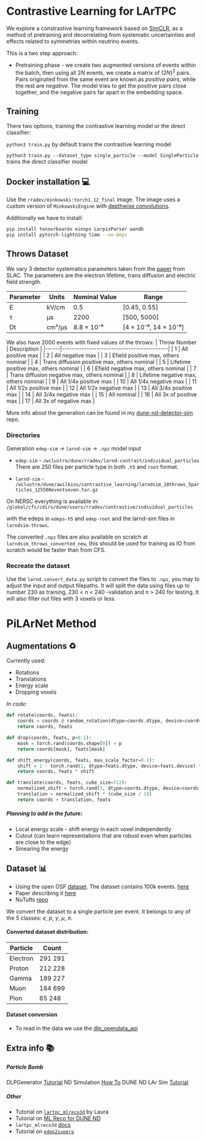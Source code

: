 
# Contrastive Learning for LArTPC
We explore a constrastive learning framework based on [SimCLR](https://arxiv.org/abs/2002.05709), as a method of pretraining and decorrelating from systematic uncertainties and effects related to symmetries within neutrino events. 

This is a two step approach:
- Pretraining phase - we create two augmented versions of events within the batch, then using all $2N$ events, we create a matrix of $(2N)^2$ pairs. Pairs originated from the same event are known as *positive pairs*, while the rest are *negative*. The model tries to get the positive pairs close together, and the negative pairs far apart in the embedding space. 

## Training 
There two options, training the contrastive learning model or the direct classifier: 

`python3 train.py` by default trains the contrastive learning model

`python3 train.py --dataset_type single_particle --model SingleParticle` trains the direct classifier model

## Docker installation :computer:
Use the `rradev/minkowski:torch1.12_final` image. 
The image uses a custom version of `MinkowskiEngine` with [depthwise convolutions](https://github.com/fededagos/MinkowskiEngine).

Additionally we have to install:

```bash
pip install tensorboardx einops LarpixParser wandb 
pip install pytorch-lightning timm --no-deps
```

## Throws Dataset 
We vary 3 detector systematics parameters taken from the [paper](https://arxiv.org/pdf/2309.04639.pdf) from SLAC. The parameters are the electron lifetime, trans diffusion and electric field strength.

| Parameter | Units      | Nominal Value | Range                 |
|-----------|------------|---------------|-----------------------|
| E         | kV/cm      | 0.5           | [0.45, 0.55]          |
| τ         | µs         | 2200          | [500, 5000]           |
| Dt        | cm²/µs     | 8.8 × 10⁻⁶     | [4 × 10⁻⁶, 14 × 10⁻⁶]    |


We also have 2000 events with fixed values of the throws:
| Throw Number | Description                               |
|------|-------------------------------------------|
| 1    | All positive max                          |
| 2    | All negative max                          |
| 3    | Efield positive max, others nominal       |
| 4    | Trans diffusion positive max, others nominal |
| 5    | Lifetime positive max, others nominal     |
| 6    | Efield negative max, others nominal       |
| 7    | Trans diffusion negative max, others nominal |
| 8    | Lifetime negative max, others nominal     |
| 9    | All 1/4x positive max                     |
| 10   | All 1/4x negative max                     |
| 11   | All 1/2x positive max                     |
| 12   | All 1/2x negative max                     |
| 13   | All 3/4x positive max                     |
| 14   | All 3/4x negative max                     |
| 15   | All nominal                               |
| 16   | All 3x of positive max                    |
| 17   | All 3x of negative max                    |


More info about the generation can be found in my [dune-nd-detector-sim](https://github.com/radiradev/dune-nd-detector-sim) repo.

### Directories
Generation `edep-sim` -> `larnd-sim` -> `.npz` model input

- `edep-sim` - `/wclustre/dune/rradev/larnd-contrast/individual_particles` There are 250 files per particle type in both `.h5` and `root` format. 

- `larnd-sim` - `/wclustre/dune/awilkins/contrastive_learning/larndsim_10throws_5particles_125500eventseven.tar.gz`

On NERSC everything is available in:
```/global/cfs/cdirs/dune/users/rradev/contrastive/individual_particles``` 

with the edeps in `edeps-h5` and `edep-root` and the larnd-sim files in `larndsim-throws`.

The converted `.npz` files are also available on scratch at `larndsim_throws_converted_new`, this should be used for training as IO from scratch would be faster than from CFS.

### Recreate the dataset 
Use the `larnd.convert_data.py` script to convert the files to `.npz`, you may to adjust the input and output filepaths. It will split the data using files up to number 230 as training, 230 < n < 240 -validation and n > 240 for testing. It will also filter out files with 3 voxels or less.


# PiLArNet Method

## Augmentations :recycle:

Currently used: 
- Rotations 
- Translations 
- Energy scale  
- Dropping voxels

*In code:*
```python
def rotate(coords, feats):
    coords = coords @ random_rotation(dtype=coords.dtype, device=coords.device)
    return coords, feats

def drop(coords, feats, p=0.1):
    mask = torch.rand(coords.shape[0]) > p
    return coords[mask], feats[mask]

def shift_energy(coords, feats, max_scale_factor=0.1):
    shift = 1 - torch.rand(1, dtype=feats.dtype, device=feats.device) * max_scale_factor
    return coords, feats * shift

def translate(coords, feats, cube_size=512):
    normalized_shift = torch.rand(3, dtype=coords.dtype, device=coords.device)
    translation = normalized_shift * (cube_size / 10)
    return coords + translation, feats
```

##### Planning to add in the future:

- Local energy scale - shift energy in each voxel independently 
- Cutout (can learn representations that are robust even when particles are close to the edge)
- Smearing the energy 


## Dataset :bar_chart:
- Using the open OSF [dataset](https://osf.io/vruzp/?view_only=). The dataset contains 100k events. [here](https://osf.io/hb437/download)
- Paper describing it [here](https://arxiv.org/pdf/2006.01993.pdf)
- NuTufts [repo](https://github.com/NuTufts/pilarnet_w_larcv1)

We convert the dataset to a single particle per event. It belongs to any of the 5 classes: $e$, $p$, $\gamma$, $\mu$, $\pi$.
#### Converted dataset distribution:


| Particle | Count |
|----------|-------|
| Electron | 291 291|
| Proton   | 212 228|
| Gamma    | 189 227|
| Muon     | 184 699|
| Pion     |  65 248 |

#### Dataset conversion
 - To read in the data we use the [dlp_opendata_api](https://github.com/DeepLearnPhysics/dlp_opendata_api)


## Extra info :books:
##### Particle Bomb 
DLPGenerator [Tutorial](https://www.deeplearnphysics.org/DLPGenerator/)
ND Simulation [How To](https://hackmd.io/@CuhPVDY3Qregu7G4lr1p7A/H1d1Zj4zi)
DUNE ND LAr Sim [Tutorial](https://github.com/sam-fogarty/simulation-tutorial_DUNE-ND-LAr)
##### Other

- Tutorial on [`lartpc_mlreco3d`](http://stanford.edu/~ldomine/) by Laura
- Tutorial on [ML Reco for DUNE ND](https://indico.fnal.gov/event/50338/)
- `lartpc_mlreco3d` [docs](https://lartpc-mlreco3d.readthedocs.io/)
- Tutorial on [`edep2supera`](https://www.deeplearnphysics.org/edep2supera_tutorials/)


